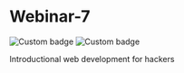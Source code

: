 # Webinar-7

![Custom badge](https://img.shields.io/badge/NHC-N00B%20HACK3RS%20COMMUNITY-brightgreen?style=plastic&logo=appveyor?cacheSeconds=3600)
![Custom badge](https://img.shields.io/badge/NHC-Join%20Us-cyan?style=plastic&logo=appveyor?cacheSeconds=3600?link=http://evil.org&link=http://127.0.0.1:800)

Introductional web development for hackers
